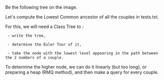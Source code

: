 Be the following tree on the image.

Let's compute the Lowest Common ancestor of all the couples in tests.txt.


For this, we will need a Class Tree to :

     - write the tree, 

     - determine the Euler Tour of it, 

     - take the node with the lowest level appearing in the path between the 2 numbers of a couple.

To determine the higher node, we can do it linearly (but too long), or preparing a heap (RMQ method), and then make a query for every couple.

